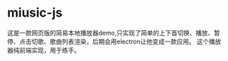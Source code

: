 # miusic-js
这是一款网页版的简易本地播放器demo,只实现了简单的上下首切换、播放、暂停、点击切歌、歌曲列表渲染，后期会用electron让他变成一款应用。
这个播放器纯前端实现，用于练手。
